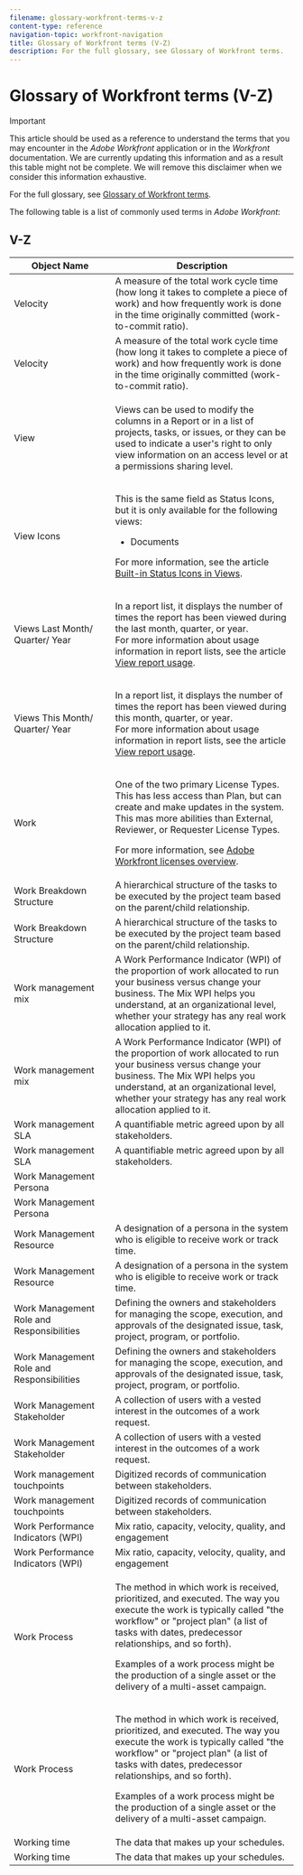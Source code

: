 ```yaml
---
filename: glossary-workfront-terms-v-z
content-type: reference
navigation-topic: workfront-navigation
title: Glossary of Workfront terms (V-Z)
description: For the full glossary, see Glossary of Workfront terms.
---
```


# Glossary of Workfront terms (V-Z)

>[!IMPORTANT]
>
>This article should be used as a reference to understand the terms that you may encounter in the *Adobe Workfront* application or in the *Workfront* documentation. We are currently&nbsp;updating this information and as a result this table might not be complete. We will remove this disclaimer when we consider this information exhaustive.&nbsp;

For the full glossary, see [Glossary of Workfront terms](../../../workfront-basics/navigate-workfront/workfront-navigation/glossary-of-workfront-terms.md).

The following table is a list of commonly used terms in *Adobe Workfront*:&nbsp;&nbsp;

## V-Z

<table cellspacing="15"> 
 <col> 
 <col> 
 <thead> 
  <tr> 
   <th>Object Name</th> 
   <th>Description</th> 
  </tr> 
 </thead> 
 <tbody> <draft-comment>
   <tr data-mc-conditions="QuicksilverOrClassic.Draft mode"> 
    <td>Velocity</td> 
    <td>A measure of the total work cycle time (how long it takes to complete a piece of work) and how frequently work is done in the time originally committed (work-to-commit ratio).</td> 
   </tr>
  </draft-comment>
  <tr data-mc-conditions="QuicksilverOrClassic.Draft mode"> 
   <td>Velocity</td> 
   <td>A measure of the total work cycle time (how long it takes to complete a piece of work) and how frequently work is done in the time originally committed (work-to-commit ratio).</td> 
  </tr> 
  <tr> 
   <td>View</td> 
   <td> <p>Views can be used to modify the columns in a Report or in a list of projects, tasks, or issues, or they can be used to indicate a user's right to only view information on an access level or at a permissions sharing level.</p> </td> 
  </tr> 
  <tr> 
   <td> <p>View Icons</p> </td> 
   <td> <p> This is the same field as Status Icons, but it is only available for the following views: </p> 
    <ul> 
     <li> Documents </li> 
    </ul> <p> For more information, see the article <a href="../../../reports-and-dashboards/reports/using-built-in-reports/built-in-status-icons-views.md" class="MCXref xref">Built-in Status Icons in Views</a>.</p> </td> 
  </tr> 
  <tr> 
   <td> <p>Views Last Month/ Quarter/ Year</p> </td> 
   <td> <p>In a report list, it displays the number of times the report has been viewed during the last month, quarter, or year.<br>For more information about usage information in report lists, see the article <a href="../../../reports-and-dashboards/reports/report-usage/view-report-usage.md" class="MCXref xref">View report usage</a>.</p> </td> 
  </tr> 
  <tr> 
   <td> <p>Views This Month/ Quarter/ Year</p> </td> 
   <td> <p>In a report list, it displays the number of times the report has been viewed during this month, quarter, or year.<br>For more information about usage information in report lists, see the article <a href="../../../reports-and-dashboards/reports/report-usage/view-report-usage.md" class="MCXref xref">View report usage</a>.</p> </td> 
  </tr> 
  <tr> 
   <td>Work</td> 
   <td> <p>One of the two primary License Types. This has less access than Plan, but can create and make updates in the system. This mas more abilities than External, Reviewer, or Requester License Types.</p> <p>For more information, see <a href="../../../administration-and-setup/add-users/access-levels-and-object-permissions/wf-licenses.md" class="MCXref xref">Adobe Workfront licenses overview</a>.</p> </td> 
  </tr> <draft-comment>
   <tr data-mc-conditions="QuicksilverOrClassic.Draft mode"> 
    <td>Work Breakdown Structure</td> 
    <td>A hierarchical structure of the tasks to be executed by the project team based on the parent/child relationship.</td> 
   </tr>
  </draft-comment>
  <tr data-mc-conditions="QuicksilverOrClassic.Draft mode"> 
   <td>Work Breakdown Structure</td> 
   <td>A hierarchical structure of the tasks to be executed by the project team based on the parent/child relationship.</td> 
  </tr> <draft-comment>
   <tr data-mc-conditions="QuicksilverOrClassic.Draft mode"> 
    <td>Work&nbsp;management mix</td> 
    <td>A Work Performance Indicator&nbsp;(WPI) of the proportion of work allocated to run your business versus change your business. The Mix WPI helps you understand, at an organizational level, whether your strategy has any real work allocation applied to it.</td> 
   </tr>
  </draft-comment>
  <tr data-mc-conditions="QuicksilverOrClassic.Draft mode"> 
   <td>Work&nbsp;management mix</td> 
   <td>A Work Performance Indicator&nbsp;(WPI) of the proportion of work allocated to run your business versus change your business. The Mix WPI helps you understand, at an organizational level, whether your strategy has any real work allocation applied to it.</td> 
  </tr> <draft-comment>
   <tr data-mc-conditions="QuicksilverOrClassic.Draft mode"> 
    <td>Work management SLA</td> 
    <td>A quantifiable metric agreed upon by all stakeholders.</td> 
   </tr>
  </draft-comment>
  <tr data-mc-conditions="QuicksilverOrClassic.Draft mode"> 
   <td>Work management SLA</td> 
   <td>A quantifiable metric agreed upon by all stakeholders.</td> 
  </tr> <draft-comment>
   <tr data-mc-conditions="QuicksilverOrClassic.Draft mode"> 
    <td>Work Management Persona</td> 
    <td>&nbsp;</td> 
   </tr>
  </draft-comment>
  <tr data-mc-conditions="QuicksilverOrClassic.Draft mode"> 
   <td>Work Management Persona</td> 
   <td>&nbsp;</td> 
  </tr> <draft-comment>
   <tr data-mc-conditions="QuicksilverOrClassic.Draft mode"> 
    <td>Work Management Resource</td> 
    <td>A designation of a persona in the system who is eligible to receive work or track time.</td> 
   </tr>
  </draft-comment>
  <tr data-mc-conditions="QuicksilverOrClassic.Draft mode"> 
   <td>Work Management Resource</td> 
   <td>A designation of a persona in the system who is eligible to receive work or track time.</td> 
  </tr> <draft-comment>
   <tr data-mc-conditions="QuicksilverOrClassic.Draft mode"> 
    <td>Work Management Role and Responsibilities</td> 
    <td>Defining the owners and stakeholders for managing the scope, execution, and approvals of the designated issue, task, project, program, or portfolio.</td> 
   </tr>
  </draft-comment>
  <tr data-mc-conditions="QuicksilverOrClassic.Draft mode"> 
   <td>Work Management Role and Responsibilities</td> 
   <td>Defining the owners and stakeholders for managing the scope, execution, and approvals of the designated issue, task, project, program, or portfolio.</td> 
  </tr> <draft-comment>
   <tr data-mc-conditions="QuicksilverOrClassic.Draft mode"> 
    <td>Work Management Stakeholder</td> 
    <td>A collection of users with a vested interest in the outcomes of a work request.</td> 
   </tr>
  </draft-comment>
  <tr data-mc-conditions="QuicksilverOrClassic.Draft mode"> 
   <td>Work Management Stakeholder</td> 
   <td>A collection of users with a vested interest in the outcomes of a work request.</td> 
  </tr> <draft-comment>
   <tr data-mc-conditions="QuicksilverOrClassic.Draft mode"> 
    <td>Work management touchpoints</td> 
    <td>Digitized records of communication between stakeholders.</td> 
   </tr>
  </draft-comment>
  <tr data-mc-conditions="QuicksilverOrClassic.Draft mode"> 
   <td>Work management touchpoints</td> 
   <td>Digitized records of communication between stakeholders.</td> 
  </tr> <draft-comment>
   <tr data-mc-conditions="QuicksilverOrClassic.Draft mode"> 
    <td>Work Performance Indicators (WPI)</td> 
    <td>Mix ratio, capacity, velocity, quality, and engagement</td> 
   </tr>
  </draft-comment>
  <tr data-mc-conditions="QuicksilverOrClassic.Draft mode"> 
   <td>Work Performance Indicators (WPI)</td> 
   <td>Mix ratio, capacity, velocity, quality, and engagement</td> 
  </tr> <draft-comment>
   <tr data-mc-conditions="QuicksilverOrClassic.Draft mode"> 
    <td>Work Process</td> 
    <td> <p>The method in which work is received, prioritized, and executed. The way you execute the work is typically called "the workflow" or "project plan" (a list of tasks with dates, predecessor relationships, and so forth). </p> <p>Examples of a work process might be the production of a single asset or the delivery of a multi-asset campaign. </p> </td> 
   </tr>
  </draft-comment>
  <tr data-mc-conditions="QuicksilverOrClassic.Draft mode"> 
   <td>Work Process</td> 
   <td> <p>The method in which work is received, prioritized, and executed. The way you execute the work is typically called "the workflow" or "project plan" (a list of tasks with dates, predecessor relationships, and so forth). </p> <p>Examples of a work process might be the production of a single asset or the delivery of a multi-asset campaign. </p> </td> 
  </tr> <draft-comment>
   <tr data-mc-conditions="QuicksilverOrClassic.Draft mode"> 
    <td>Working time</td> 
    <td>The data that makes up your schedules.</td> 
   </tr>
  </draft-comment>
  <tr data-mc-conditions="QuicksilverOrClassic.Draft mode"> 
   <td>Working time</td> 
   <td>The data that makes up your schedules.</td> 
  </tr> 
 </tbody> 
</table>

